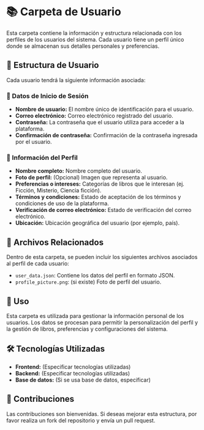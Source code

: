 # 📚 Carpeta de Usuario

Esta carpeta contiene la información y estructura relacionada con los perfiles de los usuarios del sistema. Cada usuario tiene un perfil único donde se almacenan sus detalles personales y preferencias.

## 👤 Estructura de Usuario

Cada usuario tendrá la siguiente información asociada:

### 🔑 Datos de Inicio de Sesión

- **Nombre de usuario:** El nombre único de identificación para el usuario.
- **Correo electrónico:** Correo electrónico registrado del usuario.
- **Contraseña:** La contraseña que el usuario utiliza para acceder a la plataforma.
- **Confirmación de contraseña:** Confirmación de la contraseña ingresada por el usuario.

### 📝 Información del Perfil

- **Nombre completo:** Nombre completo del usuario.
- **Foto de perfil:** (Opcional) Imagen que representa al usuario.
- **Preferencias o intereses:** Categorías de libros que le interesan (ej. Ficción, Misterio, Ciencia ficción).
- **Términos y condiciones:** Estado de aceptación de los términos y condiciones de uso de la plataforma.
- **Verificación de correo electrónico:** Estado de verificación del correo electrónico.
- **Ubicación:** Ubicación geográfica del usuario (por ejemplo, país).

## 📁 Archivos Relacionados

Dentro de esta carpeta, se pueden incluir los siguientes archivos asociados al perfil de cada usuario:

- `user_data.json`: Contiene los datos del perfil en formato JSON.
- `profile_picture.png`: (si existe) Foto de perfil del usuario.

## 🚀 Uso

Esta carpeta es utilizada para gestionar la información personal de los usuarios. Los datos se procesan para permitir la personalización del perfil y la gestión de libros, preferencias y configuraciones del sistema.

## 🛠️ Tecnologías Utilizadas

- **Frontend:** (Especificar tecnologías utilizadas)
- **Backend:** (Especificar tecnologías utilizadas)
- **Base de datos:** (Si se usa base de datos, especificar)

## 📑 Contribuciones

Las contribuciones son bienvenidas. Si deseas mejorar esta estructura, por favor realiza un fork del repositorio y envía un pull request.
